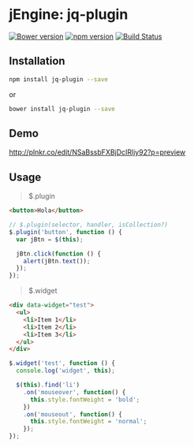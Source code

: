 jEngine: jq-plugin
==================
[![Bower version](https://badge.fury.io/bo/jq-plugin.svg)](http://badge.fury.io/bo/jq-plugin)
[![npm version](https://badge.fury.io/js/jq-plugin.svg)](http://badge.fury.io/js/jq-plugin)
[![Build Status](https://travis-ci.org/jstools/jq-plugin.svg?branch=master)](https://travis-ci.org/jstools/jq-plugin)

Installation
------------
```.sh
npm install jq-plugin --save
```
  or
```.sh
bower install jq-plugin --save
```

Demo
----
http://plnkr.co/edit/NSaBssbFXBjDcIRljy92?p=preview

Usage
-----

> $.plugin

``` html
<button>Hola</button>
```

``` js
// $.plugin(selector, handler, isCollection?)
$.plugin('button', function () {
  var jBtn = $(this);

  jBtn.click(function () {
    alert(jBtn.text());
  });
});
```

> $.widget

``` html
<div data-widget="test">
  <ul>
    <li>Item 1</li>
    <li>Item 2</li>
    <li>Item 3</li>
  </ul>
</div>
```

``` js
$.widget('test', function () {
  console.log('widget', this);

  $(this).find('li')
    .on('mouseover', function() {
      this.style.fontWeight = 'bold';
    })
    .on('mouseout', function() {
      this.style.fontWeight = 'normal';
    });
});
```
